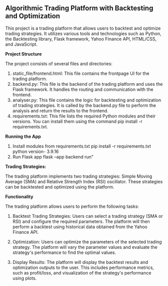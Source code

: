 ## Algorithmic Trading Platform with Backtesting and Optimization

This project is a trading platform that allows users to backtest and optimize trading strategies. It utilizes various tools and technologies such as Python, the Backtesting library, Flask framework, Yahoo Finance API, HTML/CSS, and JavaScript.


**Project Structure**

The project consists of several files and directories:

1. static_file/frontend.html: This file contains the frontpage UI for the trading platform.
2. backend.py: This file is the backend of the trading platform and uses the Flask framework. It handles the routing and communication with the frontend.
3. analyser.py: This file contains the logic for backtesting and optimization of trading strategies. It is called by the backend.py file to perform the analysis and return the results to      the frontend.
4. requirements.txt: This file lists the required Python modules and their versions. You can install them using the command pip install -r requirements.txt.


**Running the App**

1. Install modules from requirements.txt
	pip install -r requirements.txt
python version- 3.9.16
2. Run Flask app
   flask –app backend run”
   
   
**Trading Strategies:**

The trading platform implements two trading strategies: Simple Moving Average (SMA) and Relative Strength Index (RSI) oscillator. These strategies can be backtested and optimized using the platform.


**Functionality**

The trading platform allows users to perform the following tasks:

1. Backtest Trading Strategies: Users can select a trading strategy (SMA or RSI) and configure the required parameters. The platform will then perform a backtest using historical data obtained from the Yahoo Finance API.

2. Optimization: Users can optimize the parameters of the selected trading strategy. The platform will vary the parameter values and evaluate the strategy's performance to find the optimal values.

3. Display Results: The platform will display the backtest results and optimization outputs to the user. This includes performance metrics, such as profit/loss, and visualization of the strategy's performance using plots.


